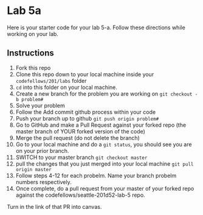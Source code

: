 # Lab 5a

Here is your starter code for your lab 5-a. Follow these directions while working on your lab.

## Instructions

1. Fork this repo
2. Clone this repo down to your local machine inside your `codefellows/201/labs` folder
3. `cd` into this folder on your local machine.
4. Create a new branch for the problem you are working on `git checkout -b problem#`
5. Solve your problem
6. Follow the Add commit github process within your code
7. Push your branch up to github `git push origin problem#` 
8. Go to GitHub and make a Pull Request against your forked repo (the master branch of YOUR forked version of the code)
9. Merge the pull request (do not delete the branch)
10. Go to your local machine and do a `git status`, you should see you are on your prior branch.
11. SWITCH to your master branch `git checkout master`
12. pull the changes that you just merged into your local machine `git pull origin master`
13. Follow steps 4-12 for each probelm. Name your branch probelm numbers respectively. 
14. Once complete, do a pull request from your master of your forked repo against the codefellows/seattle-201d52-lab-5 repo. 

Turn in the link of that PR into canvas. 

